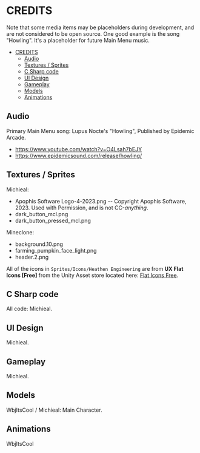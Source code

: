 CREDITS
================
Note that some media items may be placeholders during development, and are not 
considered to be open source. One good example is the song "Howling". It's a 
placeholder for future Main Menu music.   


<!-- TOC -->
* [CREDITS](#credits)
  * [Audio](#audio)
  * [Textures / Sprites](#textures--sprites)
  * [C Sharp code](#c-sharp-code)
  * [UI Design](#ui-design)
  * [Gameplay](#gameplay)
  * [Models](#models)
  * [Animations](#animations)
<!-- TOC -->

Audio
-------

Primary Main Menu song: Lupus Nocte's "Howling", Published by Epidemic Arcade. 
* https://www.youtube.com/watch?v=O4Lsah7bEJY
* https://www.epidemicsound.com/release/howling/

Textures / Sprites
-------

Michieal:
* Apophis Software Logo-4-2023.png -- Copyright Apophis Software, 2023. Used with Permission, and is not CC-*anything*. 
* dark_button_mcl.png
* dark_button_pressed_mcl.png

Mineclone:
* background.10.png
* farming_pumpkin_face_light.png
* header.2.png

All of the icons in `Sprites/Icons/Heathen Engineering` are from **UX Flat Icons 
[Free]** from the Unity Asset store located here: [Flat Icons Free](https://assetstore.unity.com/packages/2d/gui/icons/ux-flat-icons-free-202525).

C Sharp code
-------
All code: Michieal.

UI Design
-------
Michieal.

Gameplay
-------
Michieal.

Models
-------
WbjItsCool / Michieal: Main Character.

Animations
-------
WbjItsCool